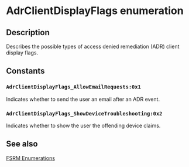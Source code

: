 # AdrClientDisplayFlags enumeration

## Description

Describes the possible types of access denied remediation (ADR) client display flags.

## Constants

### `AdrClientDisplayFlags_AllowEmailRequests:0x1`

Indicates whether to send the user an email after an ADR event.

### `AdrClientDisplayFlags_ShowDeviceTroubleshooting:0x2`

Indicates whether to show the user the offending device claims.

## See also

[FSRM Enumerations](https://learn.microsoft.com/previous-versions/windows/desktop/fsrm/fsrm-enumerations)